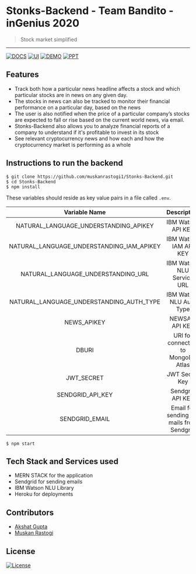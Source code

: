 # Stonks-Backend - Team Bandito - inGenius 2020

> <Subtitle>
> Stock market simplified

---

[![DOCS](https://img.shields.io/badge/Documentation-see%20docs-green?style=flat-square&logo=postman)](https://documenter.getpostman.com/view/12931122/TVYJ5GY6) [![UI ](https://img.shields.io/badge/User%20Interface-Link%20to%20UI-orange?style=flat-square&logo=react)](https://bandito-stonks-Backend-crypto.herokuapp.com/) [![DEMO](https://img.shields.io/badge/Demo-Checkout-red?style=flat-square&logo=youtube)](https://youtu.be/8Bcni6HW2B8) [![PPT](https://img.shields.io/badge/PPT-Checkout-purple?style=flat-square&logo=powerpoint)](https://drive.google.com/file/d/1Y7FFGo42ObJjqrayZOojzZWu557zrXac/view?usp=sharing)

## Features

- Track both how a particular news headline affects a stock and which particular stocks are in news on any given day.
- The stocks in news can also be tracked to monitor their financial performance on a particular day, based on the news
- The user is also notified when the price of a particular company’s stocks are expected to fall or rise based on the current world news, via email.
- Stonks-Backend also allows you to analyze financial reports of a company to understand if it's profitable to invest in its stock
- See relevant cryptocurrency news and how each and how the cryptocurrency market is performing as a whole

## Instructions to run the backend

```
$ git clone https://github.com/muskanrastogi1/Stonks-Backend.git
$ cd Stonks-Backend
$ npm install
```

These variables should reside as key value pairs in a file called `.env`.

|               Variable Name               |                Description                |          Get it from          |
| :---------------------------------------: | :---------------------------------------: | :---------------------------: |
|   NATURAL_LANGUAGE_UNDERSTANDING_APIKEY   |            IBM Watson API KEY             |    https://cloud.ibm.com/     |
| NATURAL_LANGUAGE_UNDERSTANDING_IAM_APIKEY |          IBM Watson IAM API KEY           |    https://cloud.ibm.com/     |
|    NATURAL_LANGUAGE_UNDERSTANDING_URL     |        IBM Watson NLU Service URL         |    https://cloud.ibm.com/     |
| NATURAL_LANGUAGE_UNDERSTANDING_AUTH_TYPE  |         IBM Watson NLU Auth Type          |    https://cloud.ibm.com/     |
|                NEWS_APIKEY                |              NEWSAPI API KEY              |  https://newsapi.org/account  |
|                   DBURI                   |    URI for connecting to MongoDB Atlas    |  https://cloud.mongodb.com/   |
|                JWT_SECRET                 |              JWT Secret Key               | You can generate your own key |
|             SENDGRID_API_KEY              |             Sendgrid API KEY              |   https://app.sendgrid.com/   |
|              SENDGRID_EMAIL               | Email for sending out mails from Sendgrid |   https://app.sendgrid.com/   |

```
$ npm start

```

## Tech Stack and Services used

- MERN STACK for the application
- Sendgrid for sending emails
- IBM Watson NLU Library
- Heroku for deployments

## Contributors

- <a href="https://github.com/akshatvg">Akshat Gupta</a>
- <a href="https://github.com/muskanrastogi1">Muskan Rastogi</a>

## License

[![License](http://img.shields.io/:license-mit-blue.svg?style=flat-square)](http://badges.mit-license.org)
